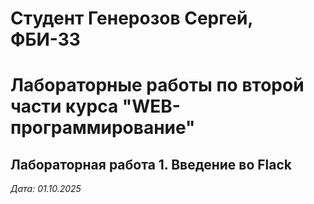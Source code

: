 # Студент Генерозов Сергей, ФБИ-33

# Лабораторные работы по второй части курса "WEB-программирование"

## Лабораторная работа 1. Введение во Flack

*Дата: 01.10.2025*
